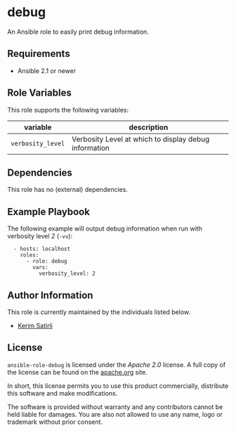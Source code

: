 # debug

An Ansible role to easily print debug information.

## Requirements

* Ansible 2.1 or newer

## Role Variables

This role supports the following variables:

| variable           | description                                           |
|--------------------|-------------------------------------------------------|
| `verbosity_level`  | Verbosity Level at which to display debug information |

## Dependencies

This role has no (external) dependencies.

## Example Playbook

The following example will output debug information when run with verbosity level _2_ (`-vv`):

```
  - hosts: localhost
    roles:
      - role: debug
        vars:
          verbosity_level: 2
```

## Author Information

This role is currently maintained by the individuals listed below.

* [Kerim Satirli](mailto:kerim@cultivatedops.com)

## License

`ansible-role-debug` is licensed under the _Apache 2.0_ license. A full copy of the license can be found on the [apache.org](http://www.apache.org/licenses/LICENSE-2.0) site.

In short, this license permits you to use this product commercially, distribute this software and make modifications.

The software is provided without warranty and any contributors cannot be held liable for damages. You are also not allowed to use any name, logo or trademark without prior consent.
